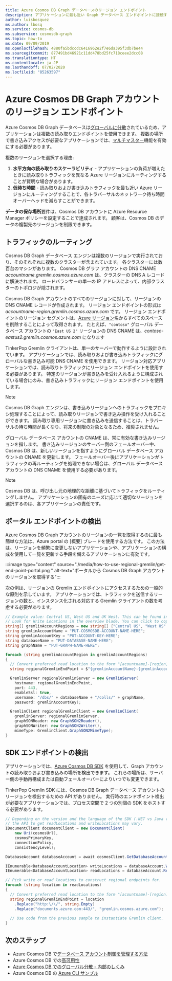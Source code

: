 ```yaml
---
title: Azure Cosmos DB Graph データベースのリージョン エンドポイント
description: アプリケーションに最も近い Graph データベース エンドポイントに接続する方法について学習します
author: luisbosquez
ms.author: lbosq
ms.service: cosmos-db
ms.subservice: cosmosdb-graph
ms.topic: how-to
ms.date: 09/09/2019
ms.openlocfilehash: 4880fa5bdccdc6416962e2f7e6da395f3db7be44
ms.sourcegitcommit: 877491bd46921c11dd478bd25fc718ceee2dcc08
ms.translationtype: HT
ms.contentlocale: ja-JP
ms.lasthandoff: 07/02/2020
ms.locfileid: "85263597"
---
```

# <a name="regional-endpoints-for-azure-cosmos-db-graph-account"></a>Azure Cosmos DB Graph アカウントのリージョン エンドポイント
Azure Cosmos DB Graph データベースは[グローバルに分散](distribute-data-globally.md)されているため、アプリケーションは複数の読み取りエンドポイントを使用できます。 複数の場所で書き込みアクセスが必要なアプリケーションでは、[マルチマスター](how-to-multi-master.md)機能を有効にする必要があります。

複数のリージョンを選択する理由:
1. **水平方向の読み取りのスケーラビリティ** - アプリケーションの負荷が増えたときに読み取りトラフィックを異なる Azure リージョンにルーティングすることが賢明な場合があります。
2. **低待ち時間** - 読み取りおよび書き込みトラフィックを最も近い Azure リージョンにルーティングすることで、各トラバーサルのネットワーク待ち時間オーバーヘッドを減らすことができます。

**データの保存場所**要件は、Cosmos DB アカウントに Azure Resource Manager ポリシーを設定することで達成されます。 顧客は、Cosmos DB のデータの複製先のリージョンを制限できます。

## <a name="traffic-routing"></a>トラフィックのルーティング

Cosmos DB Graph データベース エンジンは複数のリージョンで実行されており、そのそれぞれに複数のクラスターが含まれています。 各クラスターには数百台のマシンがあります。 Cosmos DB グラフ アカウントの DNS CNAME *accountname.gremlin.cosmos.azure.com* は、クラスターの DNS A レコードに解決されます。 ロードバランサーの単一の IP アドレスによって、内部クラスターのトポロジが隠されます。

Cosmos DB Graph アカウントのすべてのリージョンに対して、リージョンの DNS CNAME レコードが作成されます。 リージョン エンドポイントの形式は *accountname-region.gremlin.cosmos.azure.com* です。 リージョン エンドポイントのリージョン セグメントは、[Azure リージョン](https://azure.microsoft.com/global-infrastructure/regions)名からすべてのスペースを削除することによって取得されます。 たとえば、`"contoso"` グローバル データベース アカウントの `"East US 2"` リージョンの DNS CNAME は、*contoso-eastus2.gremlin.cosmos.azure.com* になります

TinkerPop Gremlin クライアントは、単一のサーバーで動作するように設計されています。 アプリケーションでは、読み取りおよび書き込みトラフィックにグローバルな書き込み可能 DNS CNAME を使用できます。 リージョン対応アプリケーションでは、読み取りトラフィックにリージョン エンドポイントを使用する必要があります。 特定のリージョンが書き込みを受け入れるように構成されている場合にのみ、書き込みトラフィックにリージョン エンドポイントを使用します。 

> [!NOTE]
> Cosmos DB Graph エンジンは、書き込みリージョンへのトラフィックをプロキシ処理することによって、読み取りリージョンで書き込み操作を受け入れることができます。 読み取り専用リージョンに書き込みを送信することは、トラバーサルの待ち時間が長くなり、将来の制限の対象となるため、推奨されません。

グローバル データベース アカウントの CNAME は、常に有効な書き込みリージョンを指します。 書き込みリージョンのサーバー側のフェールオーバー中、Cosmos DB は、新しいリージョンを指すようにグローバル データベース アカウントの CNAME を更新します。 フェールオーバー後にアプリケーションがトラフィックの再ルーティングを処理できない場合は、グローバル データベース アカウントの DNS CNAME を使用する必要があります。

> [!NOTE]
> Cosmos DB は、呼び出し元の地理的な距離に基づいてトラフィックをルーティングしません。 アプリケーションの固有のニーズに応じて適切なリージョンを選択するのは、各アプリケーションの責任です。

## <a name="portal-endpoint-discovery"></a>ポータル エンドポイントの検出

Azure Cosmos DB Graph アカウントのリージョンの一覧を取得するのに最も簡単な方法は、Azure portal の [概要] ブレードを使用する方法です。 この方法は、リージョンを頻繁に変更しないアプリケーションや、アプリケーションの構成を使用して一覧を更新する手段を備えるアプリケーションに有効です。

:::image type="content" source="./media/how-to-use-regional-gremlin/get-end-point-portal.png " alt-text="ポータルから Cosmos DB Graph アカウントのリージョンを取得する":::

次の例は、リージョンの Gremlin エンドポイントにアクセスするための一般的な原則を示しています。 アプリケーションでは、トラフィックを送信するリージョンの数と、インスタンス化される対応する Gremlin クライアントの数を考慮する必要があります。

```csharp
// Example value: Central US, West US and UK West. This can be found in the overview blade of you Azure Cosmos DB Gremlin Account. 
// Look for Write Locations in the overview blade. You can click to copy and paste.
string[] gremlinAccountRegions = new string[] {"Central US", "West US" ,"UK West"};
string gremlinAccountName = "PUT-COSMOSDB-ACCOUNT-NAME-HERE";
string gremlinAccountKey = "PUT-ACCOUNT-KEY-HERE";
string databaseName = "PUT-DATABASE-NAME-HERE";
string graphName = "PUT-GRAPH-NAME-HERE";

foreach (string gremlinAccountRegion in gremlinAccountRegions)
{
  // Convert preferred read location to the form "[acountname]-[region].gremlin.cosmos.azure.com".
  string regionalGremlinEndPoint = $"{gremlinAccountName}-{gremlinAccountRegion.ToLowerInvariant().Replace(" ", string.Empty)}.gremlin.cosmos.azure.com";

  GremlinServer regionalGremlinServer = new GremlinServer(
    hostname: regionalGremlinEndPoint, 
    port: 443,
    enableSsl: true,
    username: "/dbs/" + databaseName + "/colls/" + graphName,
    password: gremlinAccountKey);

  GremlinClient regionalGremlinClient = new GremlinClient(
    gremlinServer: regionalGremlinServer,
    graphSONReader: new GraphSON2Reader(),
    graphSONWriter: new GraphSON2Writer(),
    mimeType: GremlinClient.GraphSON2MimeType);
}
```

## <a name="sdk-endpoint-discovery"></a>SDK エンドポイントの検出

アプリケーションでは、[Azure Cosmos DB SDK](sql-api-sdk-dotnet.md) を使用して、Graph アカウントの読み取りおよび書き込みの場所を検出できます。 これらの場所は、サーバー側の手動再構成または自動フェールオーバーによりいつでも変更できます。

TinkerPop Gremlin SDK には、Cosmos DB Graph データベース アカウントのリージョンを検出するための API がありません。 実行時のエンドポイント検出が必要なアプリケーションでは、プロセス空間で 2 つの別個の SDK をホストする必要があります。

```csharp
// Depending on the version and the language of the SDK (.NET vs Java vs Python)
// the API to get readLocations and writeLocations may vary.
IDocumentClient documentClient = new DocumentClient(
    new Uri(cosmosUrl),
    cosmosPrimaryKey,
    connectionPolicy,
    consistencyLevel);

DatabaseAccount databaseAccount = await cosmosClient.GetDatabaseAccountAsync();

IEnumerable<DatabaseAccountLocation> writeLocations = databaseAccount.WritableLocations;
IEnumerable<DatabaseAccountLocation> readLocations = databaseAccount.ReadableLocations;

// Pick write or read locations to construct regional endpoints for.
foreach (string location in readLocations)
{
  // Convert preferred read location to the form "[acountname]-[region].gremlin.cosmos.azure.com".
  string regionalGremlinEndPoint = location
    .Replace("http:\/\/", string.Empty)
    .Replace("documents.azure.com:443/", "gremlin.cosmos.azure.com");
  
  // Use code from the previous sample to instantiate Gremlin client.
}
```

## <a name="next-steps"></a>次のステップ
* Azure Cosmos DB で[データベース アカウント制御を管理する方法](how-to-manage-database-account.md)
* Azure Cosmos DB での[高可用性](high-availability.md)
* [Azure Cosmos DB でのグローバル分散 - 内部のしくみ](global-dist-under-the-hood.md)
* Azure Cosmos DB の [Azure CLI サンプル](cli-samples.md)
